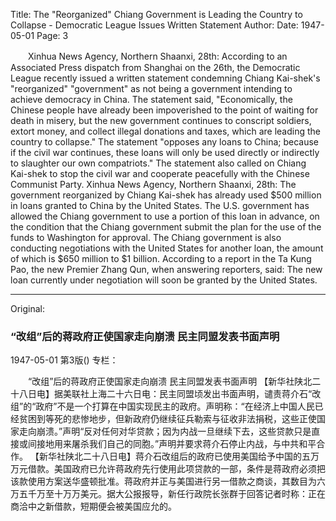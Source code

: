 Title: The "Reorganized" Chiang Government is Leading the Country to Collapse - Democratic League Issues Written Statement
Author:
Date: 1947-05-01
Page: 3

　　Xinhua News Agency, Northern Shaanxi, 28th: According to an Associated Press dispatch from Shanghai on the 26th, the Democratic League recently issued a written statement condemning Chiang Kai-shek's "reorganized" "government" as not being a government intending to achieve democracy in China. The statement said, "Economically, the Chinese people have already been impoverished to the point of waiting for death in misery, but the new government continues to conscript soldiers, extort money, and collect illegal donations and taxes, which are leading the country to collapse." The statement "opposes any loans to China; because if the civil war continues, these loans will only be used directly or indirectly to slaughter our own compatriots." The statement also called on Chiang Kai-shek to stop the civil war and cooperate peacefully with the Chinese Communist Party.
    Xinhua News Agency, Northern Shaanxi, 28th: The government reorganized by Chiang Kai-shek has already used $500 million in loans granted to China by the United States. The U.S. government has allowed the Chiang government to use a portion of this loan in advance, on the condition that the Chiang government submit the plan for the use of the funds to Washington for approval. The Chiang government is also conducting negotiations with the United States for another loan, the amount of which is $650 million to $1 billion. According to a report in the Ta Kung Pao, the new Premier Zhang Qun, when answering reporters, said: The new loan currently under negotiation will soon be granted by the United States.



<hr /> 

Original: 


### “改组”后的蒋政府正使国家走向崩溃  民主同盟发表书面声明

1947-05-01
第3版()
专栏：

　　“改组”后的蒋政府正使国家走向崩溃
    民主同盟发表书面声明
    【新华社陕北二十八日电】据美联社上海二十六日电：民主同盟顷发出书面声明，谴责蒋介石“改组”的“政府”不是一个打算在中国实现民主的政府。声明称：“在经济上中国人民已经贫困到等死的悲惨地步，但新政府仍继续征兵勒索与征收非法捐税，这些正使国家走向崩溃。”声明“反对任何对华贷款；因为内战一旦继续下去，这些贷款只是直接或间接地用来屠杀我们自己的同胞。”声明并要求蒋介石停止内战，与中共和平合作。
    【新华社陕北二十八日电】蒋介石改组后的政府已使用美国给予中国的五万万元借款。美国政府已允许蒋政府先行使用此项贷款的一部，条件是蒋政府必须把该款使用方案送华盛顿批准。蒋政府并正与美国进行另一借款之商谈，其数目为六万五千万至十万万美元。据大公报报导，新任行政院长张群于回答记者时称：正在商洽中之新借款，短期便会被美国应允的。
